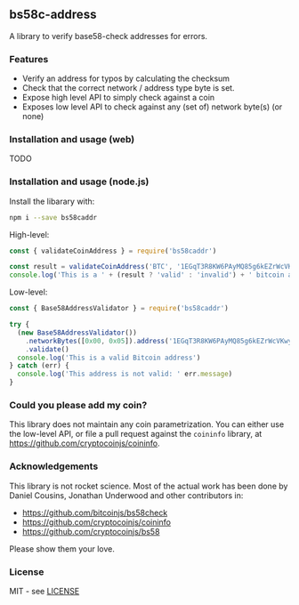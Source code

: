 bs58c-address
--------------

A library to verify base58-check addresses for errors.

### Features

- Verify an address for typos by calculating the checksum
- Check that the correct network / address type byte is set.
- Expose high level API to simply check against a coin
- Exposes low level API to check against any (set of) network byte(s) (or none)

### Installation and usage (web)

TODO

### Installation and usage (node.js)

Install the libarary with:

```bash
npm i --save bs58caddr
```

High-level:

```js
const { validateCoinAddress } = require('bs58caddr')

const result = validateCoinAddress('BTC', '1EGqT3R8KW6PAyMQ85g6kEZrWcVKwyQM58')
console.log('This is a ' + (result ? 'valid' : 'invalid') + ' bitcoin address')
```

Low-level:

```js
const { Base58AddressValidator } = require('bs58caddr')

try {
  (new Base58AddressValidator())
    .networkBytes([0x00, 0x05]).address('1EGqT3R8KW6PAyMQ85g6kEZrWcVKwyQM58')
    .validate()
  console.log('This is a valid Bitcoin address')
} catch (err) {
  console.log('This address is not valid: ' err.message)
}
```

### Could you please add my coin?

This library does not maintain any coin parametrization. You can either use the
low-level API, or file a pull request against the `coininfo` library, at
https://github.com/cryptocoinjs/coininfo.

### Acknowledgements

This library is not rocket science. Most of the actual work has been done by
Daniel Cousins, Jonathan Underwood and other contributors in:

- https://github.com/bitcoinjs/bs58check
- https://github.com/cryptocoinjs/coininfo
- https://github.com/cryptocoinjs/bs58

Please show them your love.

### License

MIT - see [LICENSE](./LICENSE)
